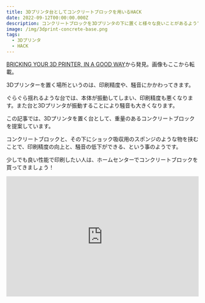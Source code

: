 ```yaml
---
title: 3Dプリンタ台としてコンクリートブロックを用いるHACK
date: 2022-09-12T00:00:00.000Z
description: コンクリートブロックを3Dプリンタの下に置くと様々な良いことがあるようです。
image: /img/3dprint-concrete-base.png
tags:
  - 3Dプリンタ
  - HACK
---
```

[BRICKING YOUR 3D PRINTER, IN A GOOD WAY](https://hackaday.com/2020/05/20/bricking-your-3d-printer-in-a-good-way/)から発見。画像もここから転載。

3Dプリンターを置く場所というのは、印刷精度や、騒音にかかわってきます。

ぐらぐら揺れるような台では、本体が振動してしまい、印刷精度も悪くなります。また台と3Dプリンタが振動することにより騒音も大きくなります。

この記事では、3Dプリンタを置く台として、重量のあるコンクリートブロックを提案しています。

コンクリートブロックと、その下にショック吸収用のスポンジのような物を挟むことで、印刷精度の向上と、騒音の低下ができる、という事のようです。

少しでも良い性能で印刷したい人は、ホームセンターでコンクリートブロックを買ってきましょう！

<iframe width="100%" height="315" src="https://www.youtube.com/embed/y08v6PY_7ak" title="YouTube video player" frameborder="0" allow="accelerometer; autoplay; clipboard-write; encrypted-media; gyroscope; picture-in-picture" allowfullscreen></iframe>
